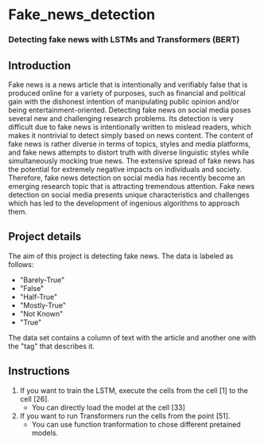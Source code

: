 # Fake_news_detection
### Detecting fake news with LSTMs and Transformers (BERT)

## Introduction

Fake news is a news article that is intentionally and verifiably false that is produced online for a variety of purposes, such as financial and political gain with the dishonest intention of manipulating public opinion and/or being entertainment-oriented.
Detecting fake news on social media poses several new and challenging research problems. Its detection is very difficult due to fake news is intentionally written to mislead readers, which makes it nontrivial to detect simply based on news content. The content of fake news is rather diverse in terms of topics, styles and media platforms, and fake news attempts to distort truth with diverse linguistic styles while simultaneously mocking true news.
The extensive spread of fake news has the potential for extremely negative impacts on individuals and society. Therefore, fake news detection on social media has recently become an emerging research topic that is attracting tremendous attention. Fake news detection on social media presents unique characteristics and challenges which has led to the development of ingenious algorithms to approach them.


## Project details

The aim of this project is detecting fake news. The data is labeled as follows:

* "Barely-True"
* "False"
* "Half-True"
* "Mostly-True"
* "Not Known"
* "True"

The data set contains a column of text with the article and another one with the "tag" that describes it.

## Instructions


1. If you want to train the LSTM, execute the cells from the cell [1] to the cell [26].
	* You can directly load the model at the cell [33]
2. If you want to run Transformers run the cells from the point [51].
	* You can use function tranformation to chose different pretained models.

